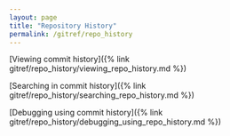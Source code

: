```yaml
---
layout: page
title: "Repository History"
permalink: /gitref/repo_history
---
```


[comment]: <> (TODO: REV MARKER)

[comment]: <> (TODO: Write up some text so its obvious what these links lead to?)

[Viewing commit history]({% link gitref/repo_history/viewing_repo_history.md %})

[Searching in commit history]({% link gitref/repo_history/searching_repo_history.md %})

[Debugging using commit history]({% link gitref/repo_history/debugging_using_repo_history.md %})


